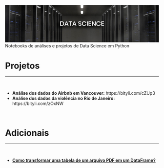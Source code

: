 <img src="data-science/arquivos/imagens/banner.jpg">
Notebooks de análises e projetos de Data Science em Python
</br>
<h1><b>Projetos</b></h1>
<hr>
</br>
<ul>
  <li><b>Análise dos dados do Airbnb em Vancouver:</b> https://bityli.com/cZUp3</li>
  <li><b>Análise dos dados da violência no Rio de Janeiro:</b> https://bityli.com/zOxNW</li>
</ul>

</br>
<h1><b>Adicionais</b></h1>
<hr>
</br>
<ul>
  <li><b><a href="data-science/arquivos/pdf/Empresa-Relatório-Mensal.pdf" target="_blank">Como transformar uma tabela de um arquivo PDF em um DataFrame?</a></b> </li>
</ul>

